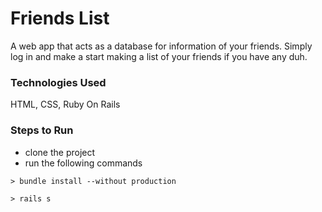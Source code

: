 # Friends List
A web app that acts as a database for information of your friends. Simply log in and make a start making a list of your friends if you have any duh.

### Technologies Used
HTML, CSS, Ruby On Rails 

### Steps to Run
- clone the project
- run the following commands

```> bundle install --without production```

```> rails s```

